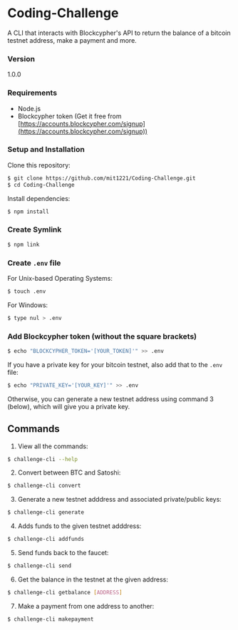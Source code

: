 # Coding-Challenge
A CLI that interacts with Blockcypher's API to return the balance of a bitcoin testnet address, make a payment and more.

### Version
1.0.0

### Requirements
* Node.js
* Blockcypher token (Get it free from [https://accounts.blockcypher.com/signup](https://accounts.blockcypher.com/signup))

### Setup and Installation
Clone this repository:
```sh
$ git clone https://github.com/mit1221/Coding-Challenge.git
$ cd Coding-Challenge
```

Install dependencies:
```sh
$ npm install
```

### Create Symlink
```sh
$ npm link
```

### Create `.env` file
For Unix-based Operating Systems:
```sh
$ touch .env
```

For Windows:
```sh
$ type nul > .env
```

### Add Blockcypher token (without the square brackets)
```sh
$ echo "BLOCKCYPHER_TOKEN='[YOUR_TOKEN]'" >> .env
```

If you have a private key for your bitcoin testnet, also add that to the `.env` file:
```sh
$ echo "PRIVATE_KEY='[YOUR_KEY]'" >> .env
```

Otherwise, you can generate a new testnet address using command 3 (below), which will give you a private key.

## Commands
1. View all the commands:
```sh
$ challenge-cli --help
```

2. Convert between BTC and Satoshi:
```sh
$ challenge-cli convert
```

3. Generate a new testnet adddress and associated private/public keys:
```sh
$ challenge-cli generate
```

4. Adds funds to the given testnet adddress:
```sh
$ challenge-cli addfunds
```

5. Send funds back to the faucet:
```sh
$ challenge-cli send
```

6. Get the balance in the testnet at the given address:
```sh
$ challenge-cli getbalance [ADDRESS]
```

7. Make a payment from one address to another:
```sh
$ challenge-cli makepayment
```